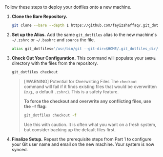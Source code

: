 Follow these steps to deploy your dotfiles onto a new machine.

1.  **Clone the Bare Repository.**
    ```bash
    git clone --bare --depth 1 https://github.com/fayizshaffaq/.git_dotfiles_dir.git $HOME/.git_dotfiles_dir
    ```

2.  **Set up the Alias.** Add the same `git_dotfiles` alias to the new machine's `~/.zshrc` or `~/.bashrc` and `source` the file.
    ```bash
    alias git_dotfiles='/usr/bin/git --git-dir=$HOME/.git_dotfiles_dir/ --work-tree=$HOME'
    ```

3.  **Check Out Your Configuration.** This command will populate your `$HOME` directory with the files from the repository.
    ```bash
    git_dotfiles checkout
    ```
    > [!WARNING] Potential for Overwriting Files
    > The `checkout` command will fail if it finds existing files that would be overwritten (e.g., a default `.zshrc`). This is a safety feature.
    >
    > **To force the checkout and overwrite any conflicting files, use the `-f` flag:**
    > ```bash
    > git_dotfiles checkout -f
    > ```
    > Use this with caution. It is often what you want on a fresh system, but consider backing up the default files first.

4.  **Finalize Setup.** Repeat the prerequisite steps from Part 1 to configure your Git user name and email on the new machine. Your system is now synced.
